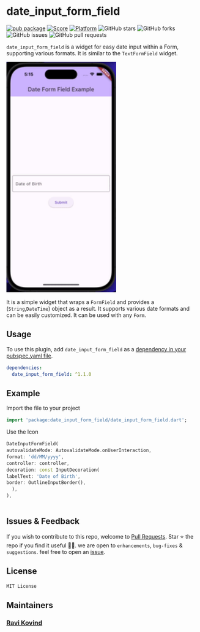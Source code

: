 # date_input_form_field

[![pub package](https://img.shields.io/pub/v/date_input_form_field.svg)](https://pub.dartlang.org/packages/date_input_form_field)
[![Score](https://img.shields.io/pub/points/date_input_form_field?label=Score&logo=dart)](https://pub.dartlang.org/packages/date_input_form_field/score)
[![Platform](https://img.shields.io/badge/Platform-Android%20|%20iOS%20|%20Web%20|%20macOS%20|%20Windows%20|%20Linux%20-blue.svg?logo=flutter)](https://pub.dartlang.org/packages/date_input_form_field)
![GitHub stars](https://img.shields.io/github/stars/ravikovind/date_input_form_field)
![GitHub forks](https://img.shields.io/github/forks/ravikovind/date_input_form_field)
![GitHub issues](https://img.shields.io/github/issues/ravikovind/date_input_form_field)
![GitHub pull requests](https://img.shields.io/github/issues-pr/ravikovind/date_input_form_field)

`date_input_form_field` is a widget for easy date input within a Form, supporting various formats. It is similar to the `TextFormField` widget.

<img src="https://raw.githubusercontent.com/ravikovind/date_input_form_field/main/screenshots/date_input_form_field.gif" height="600" />

It is a simple widget that wraps a `FormField` and provides a (`String`,`DateTime`) object as a result. It supports various date formats and can be easily customized. It can be used with any `Form`. 

## Usage

To use this plugin, add `date_input_form_field` as a [dependency in your pubspec.yaml file](https://flutter.io/platform-plugins/).

```yaml
dependencies:
  date_input_form_field: ^1.1.0
```

## Example

Import the file to your project

```dart
import 'package:date_input_form_field/date_input_form_field.dart';
```

Use the Icon

```dart
DateInputFormField(
autovalidateMode: AutovalidateMode.onUserInteraction,
format: 'dd/MM/yyyy',
controller: controller,
decoration: const InputDecoration(
labelText: 'Date of Birth',
border: OutlineInputBorder(),
  ),
),
                
```

## Issues & Feedback

If you wish to contribute to this repo, welcome to [Pull Requests](https://github.com/ravikovind/date_input_form_field/pulls).
Star ⭐ the repo if you find it useful 🤩🤩. we are open to `enhancements`, `bug-fixes` & `suggestions`. feel free to open an [issue](https://github.com/ravikovind/date_input_form_field/issues).

## License

```md
MIT License
```

## Maintainers

### [Ravi Kovind](https://ravikovind.github.io/)
